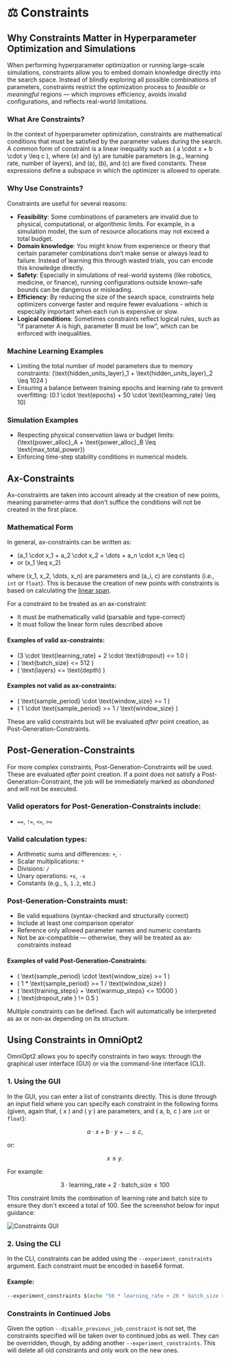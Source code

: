 # <span class="tutorial_icon invert_in_dark_mode">⚖️</span> Constraints

<!-- What are Constraints and how to use them? -->

<!-- Category: Advanced Usage -->

<div id="toc"></div>

## Why Constraints Matter in Hyperparameter Optimization and Simulations

When performing hyperparameter optimization or running large-scale simulations, constraints allow you to embed domain knowledge directly into the search space. Instead of blindly exploring all possible combinations of parameters, constraints restrict the optimization process to *feasible* or *meaningful* regions — which improves efficiency, avoids invalid configurations, and reflects real-world limitations.

### What Are Constraints?

In the context of hyperparameter optimization, constraints are mathematical conditions that must be satisfied by the parameter values during the search. A common form of constraint is a linear inequality such as \( a \cdot x + b \cdot y \leq c \), where \(x\) and \(y\) are tunable parameters (e.g., learning rate, number of layers), and \(a\), \(b\), and \(c\) are fixed constants. These expressions define a subspace in which the optimizer is allowed to operate.

### Why Use Constraints?

Constraints are useful for several reasons:

- **Feasibility**: Some combinations of parameters are invalid due to physical, computational, or algorithmic limits. For example, in a simulation model, the sum of resource allocations may not exceed a total budget.
- **Domain knowledge**: You might know from experience or theory that certain parameter combinations don’t make sense or always lead to failure. Instead of learning this through wasted trials, you can encode this knowledge directly.
- **Safety**: Especially in simulations of real-world systems (like robotics, medicine, or finance), running configurations outside known-safe bounds can be dangerous or misleading.
- **Efficiency**: By reducing the size of the search space, constraints help optimizers converge faster and require fewer evaluations - which is especially important when each run is expensive or slow.
- **Logical conditions**: Sometimes constraints reflect logical rules, such as "if parameter A is high, parameter B must be low", which can be enforced with inequalities.

### Machine Learning Examples

- Limiting the total number of model parameters due to memory constraints: \(\text{hidden_units_layer}_1 + \text{hidden_units_layer}_2 \leq 1024 \)
- Ensuring a balance between training epochs and learning rate to prevent overfitting: \(0.1 \cdot \text{epochs} + 50 \cdot \text{learning_rate} \leq 10\)

### Simulation Examples

- Respecting physical conservation laws or budget limits: \(\text{power_alloc}_A + \text{power_alloc}_B \leq \text{max_total_power}\)
- Enforcing time-step stability conditions in numerical models.

## Ax-Constraints

Ax-constraints are taken into account already at the creation of new points, meaning parameter-arms that don't suffice the conditions will not be created in the first place.

### Mathematical Form

In general, ax-constraints can be written as:

- \(a_1 \cdot x_1 + a_2 \cdot x_2 + \dots + a_n \cdot x_n \leq c\)
- or \(x_1 \leq x_2\)

where \(x_1, x_2, \dots, x_n\) are parameters and \(a_i, c\) are constants (i.e., `int` or `float`). This is because the creation of new points with constraints is based on calculating the [linear span](https://en.wikipedia.org/wiki/Linear_span).

For a constraint to be treated as an ax-constraint:

- It must be mathematically valid (parsable and type-correct)
- It must follow the linear form rules described above

#### Examples of valid ax-constraints:

- \(3 \cdot \text{learning_rate} + 2 \cdot \text{dropout} <= 1.0 \)
- \( \text{batch_size} <= 512 \)
- \( \text{layers} <= \text{depth} \)

#### Examples **not** valid as ax-constraints:

- \( \text{sample_period} \cdot \text{window_size} >= 1 \)
- \( 1 \cdot \text{sample_period} >= 1 / \text{window_size} \)

These are valid constraints but will be evaluated *after* point creation, as Post-Generation-Constraints.

## Post-Generation-Constraints

For more complex constraints, Post-Generation-Constraints will be used. These are evaluated *after* point creation. If a point does not satisfy a Post-Generation-Constraint, the job will be immediately marked as *abandoned* and will not be executed.

### Valid operators for Post-Generation-Constraints include:

- `==`, `!=`, `<=`, `>=`

### Valid calculation types:

- Arithmetic sums and differences: `+`, `-`
- Scalar multiplications: `*`
- Divisions: `/`
- Unary operations: `+x`, `-x`
- Constants (e.g., `5`, `1.2`, etc.)

### Post-Generation-Constraints must:

- Be valid equations (syntax-checked and structurally correct)
- Include at least one comparison operator
- Reference only allowed parameter names and numeric constants
- Not be ax-compatible — otherwise, they will be treated as ax-constraints instead

#### Examples of valid Post-Generation-Constraints:

- \( \text{sample_period} \cdot \text{window_size} >= 1 \)
- \( 1 * \text{sample_period} >= 1 / \text{window_size} \)
- \( \text{training_steps} + \text{warmup_steps} <= 10000 \)
- \( \text{dropout_rate } != 0.5 \)

Multiple constraints can be defined. Each will automatically be interpreted as ax or non-ax depending on its structure.

## Using Constraints in OmniOpt2

OmniOpt2 allows you to specify constraints in two ways: through the graphical user interface (GUI) or via the command-line interface (CLI).

### 1. Using the GUI

In the GUI, you can enter a list of constraints directly. This is done through an input field where you can specify each constraint in the following forms (given, again that, \( x \) and \( y \) are parameters, and \( a, b, c \) are `int` or `float`):

$$
a \cdot x + b \cdot y + \dots \leq c,
$$

or:

$$
x \leq y.
$$

For example:

$$
3 \cdot \text{learning_rate} + 2 \cdot \text{batch_size} \leq 100
$$

This constraint limits the combination of learning rate and batch size to ensure they don't exceed a total of 100. See the screenshot below for input guidance:

<img alt="Constraints GUI" data-lightsrc="imgs/constraints_light.png" data-darksrc="imgs/constraints_dark.png" /><br>

### 2. Using the CLI

In the CLI, constraints can be added using the `--experiment_constraints` argument. Each constraint must be encoded in base64 format.

#### Example:

```bash
--experiment_constraints $(echo "50 * learning_rate + 20 * batch_size >= 1000" | base64 -w0) $(echo "100 * learning_rate + 200 * num_layers >= 500" | base64 -w0)
```

### Constraints in Continued Jobs

Given the option `--disable_previous_job_constraint` is not set, the constraints specified will be taken over to continued jobs as well. They can be overridden, though, by adding another `--experiment_constraints`. This will delete all old constraints and only work on the new ones.
